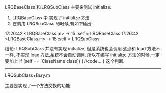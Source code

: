 LRQBaseClass 和 LRQSubClass 主要来测试 initialize.

1. LRQBaseClass 中 实现了 initialize 方法.
2. 在调用 LRQSubClass 的时候,有如下输出:

17:26:42 <LRQBaseClass.m> -> 15 :self = LRQBaseClass
17:26:42 <LRQBaseClass.m> -> 15 :self = LRQSubClass

结论: LRQSubClass 并没有实现 initialize, 但是系统也会调用.这点和 load 方法不一样, 不实现 load 方法,系统不会自动调用.
     所以在编写 initialize 方法的时候,一定要加上 if (self == [ClassName class]) { //code... } 这个判断.

---

LRQSubClass+Bury.m

主要是实现了一个方法交换的功能.



